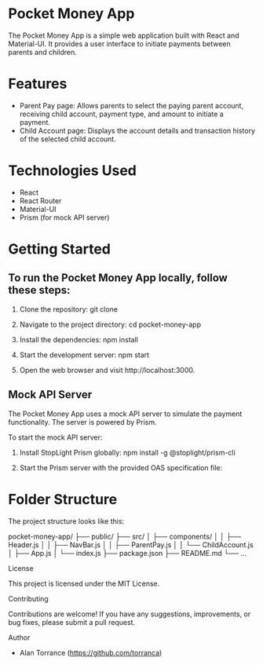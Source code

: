 # Pocket Money App

The Pocket Money App is a simple web application built with React and Material-UI. It provides a user interface to initiate payments between parents and children.

# Features

- Parent Pay page: Allows parents to select the paying parent account, receiving child account, payment type, and amount to initiate a payment.
- Child Account page: Displays the account details and transaction history of the selected child account.

# Technologies Used

- React
- React Router
- Material-UI
- Prism (for mock API server)

# Getting Started

## To run the Pocket Money App locally, follow these steps:

1. Clone the repository:
   git clone <repository-url>

2. Navigate to the project directory:
   cd pocket-money-app

3. Install the dependencies:
   npm install

4. Start the development server:
   npm start

5. Open the web browser and visit http://localhost:3000.

## Mock API Server

The Pocket Money App uses a mock API server to simulate the payment functionality. The server is powered by Prism.

To start the mock API server:

1. Install StopLight Prism globally:
   npm install -g @stoplight/prism-cli

2. Start the Prism server with the provided OAS specification file:
   	

# Folder Structure

The project structure looks like this:

pocket-money-app/
  ├── public/
  ├── src/
  │   ├── components/
  │   │   ├── Header.js
  │   │   ├── NavBar.js
  │   │   ├── ParentPay.js
  │   │   └── ChildAccount.js
  │   ├── App.js
  │   └── index.js
  ├── package.json
  ├── README.md
  └── ...

License

This project is licensed under the MIT License.

Contributing

Contributions are welcome! If you have any suggestions, improvements, or bug fixes, please submit a pull request.

Author

- Alan Torrance (https://github.com/torranca)
